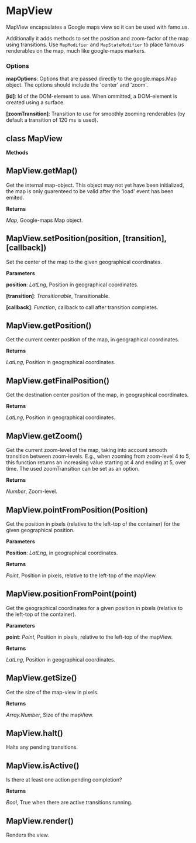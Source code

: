 MapView
=======
MapView encapsulates a Google maps view so it can be used with famo.us.

Additionally it adds methods to set the position and zoom-factor of the map using transitions.
Use `MapModifier` and `MapStateModifier` to place famo.us renderables on the map, much like google-maps markers.

### Options

**mapOptions**: Options that are passed directly to the google.maps.Map object. The options should include the 'center' and 'zoom'.

**[id]**: Id of the DOM-element to use. When ommitted, a DOM-element is created using a surface.

**[zoomTransition]**: Transition to use for smoothly zooming renderables (by default a transition of 120 ms is used).


class MapView
-------------
**Methods**

MapView.getMap()
----------------
Get the internal map-object. This object may not yet have been initialized, the map is only
guarenteed to be valid after the 'load' event has been emited.



**Returns**

*Map*,  Google-maps Map object.

MapView.setPosition(position, \[transition\], \[callback\])
-----------------------------------------------------------
Set the center of the map to the given geographical coordinates.



**Parameters**

**position**:  *LatLng*,  Position in geographical coordinates.

**[transition]**:  *Transitionable*,  Transitionable.

**[callback]**:  *Function*,  callback to call after transition completes.

MapView.getPosition()
---------------------
Get the current center position of the map, in geographical coordinates.



**Returns**

*LatLng*,  Position in geographical coordinates.

MapView.getFinalPosition()
--------------------------
Get the destination center position of the map, in geographical coordinates.



**Returns**

*LatLng*,  Position in geographical coordinates.

MapView.getZoom()
-----------------
Get the current zoom-level of the map, taking into account smooth transition between zoom-levels.
E.g., when zooming from zoom-level 4 to 5, this function returns an increasing value starting at 4 and ending
at 5, over time. The used zoomTransition can be set as an option.



**Returns**

*Number*,  Zoom-level.

MapView.pointFromPosition(Position)
-----------------------------------
Get the position in pixels (relative to the left-top of the container) for the given geographical position.



**Parameters**

**Position**:  *LatLng*,  in geographical coordinates.

**Returns**

*Point*,  Position in pixels, relative to the left-top of the mapView.

MapView.positionFromPoint(point)
--------------------------------
Get the geographical coordinates for a given position in pixels (relative to the left-top of the container).



**Parameters**

**point**:  *Point*,  Position in pixels, relative to the left-top of the mapView.

**Returns**

*LatLng*,  Position in geographical coordinates.

MapView.getSize()
-----------------
Get the size of the map-view in pixels.



**Returns**

*Array.Number*,  Size of the mapView.

MapView.halt()
--------------
Halts any pending transitions.



MapView.isActive()
------------------
Is there at least one action pending completion?



**Returns**

*Bool*,  True when there are active transitions running.

MapView.render()
----------------
Renders the view.



